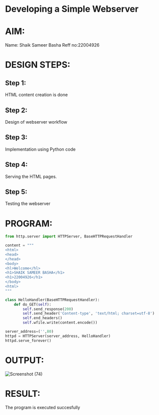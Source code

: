 # Developing a Simple Webserver

# AIM:

Name: Shaik Sameer Basha
Reff no:22004926

# DESIGN STEPS:

## Step 1:

HTML content creation is done

## Step 2:

Design of webserver workflow

## Step 3:

Implementation using Python code

## Step 4:

Serving the HTML pages.

## Step 5:

Testing the webserver

# PROGRAM:
```python
from http.server import HTTPServer, BaseHTTPRequestHandler

content = """
<html>
<head>
</head>
<body>
<hl>Welcome</hl>
<h1>SHAIK SAMEER BASHA</h1>
<h1>22004926</h1>
</body>
<html>
"""

class HelloHandler(BaseHTTPRequestHandler):
    def do_GET(self):
        self.send_response(200)
        self.send_header('Content-type', 'text/html; charset=utf-8')
        self.end_headers()
        self.wfile.write(content.encode())

server_address=('',80)
httpd = HTTPServer(server_address, HelloHandler)
httpd.serve_forever()        
```

# OUTPUT:
![Screenshot (74)](https://user-images.githubusercontent.com/118707756/215249056-c09d360b-f127-4288-969b-58e526cf2fd6.png)
# RESULT:

The program is executed succesfully
